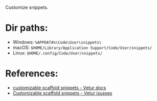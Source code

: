 Customize snippets.

# Dir paths:

- Windows: `%APPDATA%\Code\User\snippets\`
- macOS: `$HOME/Library/Application Support/Code/User/snippets/`
- Linux: `$HOME/.config/Code/User/snippets/`


# References: 

- [customizable scaffold snippets - Vetur docs](https://vuejs.github.io/vetur/snippet.html#customizable-scaffold-snippets)
- [Customizable scaffold snippets - Vetur isusses](https://github.com/vuejs/vetur/issues/1151)